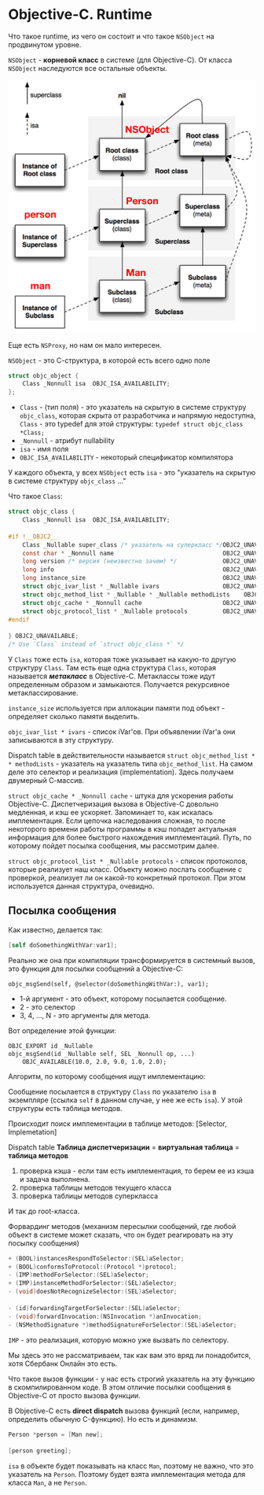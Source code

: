 # Objective-C. Runtime

Что такое runtime, из чего он состоит и что такое `NSObject` на продвинутом уровне. 

`NSObject` - __корневой класс__ в системе (для Objective-C). От класса `NSObject` наследуются все остальные объекты.

![img alt](images/objc-class-example.png "")

Еще есть `NSProxy`, но нам он мало интересен.

`NSObject` - это С-структура, в которой есть всего одно поле

```objectivec
struct objc_object {
    Class _Nonnull isa  OBJC_ISA_AVAILABILITY; 
};
```

* `Class` - (тип поля) - это указатель на скрытую в системе структуру `objc_class`, которая скрыта от разработчика и напрямую недоступна, `Class` - это typedef для этой структуры: ```typedef struct objc_class *Class;```
* `_Nonnull` - атрибут nullability
* `isa` - имя поля
* `OBJC_ISA_AVAILABILITY` - некоторый спецификатор компилятора


У каждого объекта, у всех `NSObject` есть `isa` - это "указатель на скрытую в системе структуру `objc_class` ..."

Что такое `Class`:

```objectivec
struct objc_class {
    Class _Nonnull isa  OBJC_ISA_AVAILABILITY;

#if !__OBJC2__
    Class _Nullable super_class /* указатель на суперкласс */OBJC2_UNAVAILABLE;
    const char * _Nonnull name                               OBJC2_UNAVAILABLE;
    long version /* версия (неизвестно зачем) */             OBJC2_UNAVAILABLE;
    long info                                                OBJC2_UNAVAILABLE;
    long instance_size                                       OBJC2_UNAVAILABLE;
    struct objc_ivar_list * _Nullable ivars                  OBJC2_UNAVAILABLE;
    struct objc_method_list * _Nullable * _Nullable methodLists    OBJC2_UNAVAILABLE;
    struct objc_cache * _Nonnull cache                       OBJC2_UNAVAILABLE;
    struct objc_protocol_list * _Nullable protocols          OBJC2_UNAVAILABLE;
#endif

} OBJC2_UNAVAILABLE;
/* Use `Class` instead of `struct objc_class *` */
```

У `Class` тоже есть `isa`, которая тоже указывает на какую-то другую структуру `Class`. Там есть еще одна структура `Class`, которая называется __*метакласс*__ в Objective-C. Метаклассы тоже идут определенным образом и замыкаются. Получается рекурсивное метаклассирование. 

`instance_size` используется при аллокации памяти под объект - определяет сколько памяти выделить.

`objc_ivar_list * ivars` - список iVar'ов. При объявлении iVar'a они записываются в эту структуру. 

Dispatch table в действительности называется `struct objc_method_list * * methodLists` - указатель на указатель типа `objc_method_list`. На самом деле это селектор и реализация (implementation). Здесь получаем двумерный С-массив.  

`struct objc_cache * _Nonnull cache` - штука для ускорения работы Objective-C. Диспетчеризация вызова в Objective-C довольно медленная, и кэш ее ускоряет. Запоминает то, как искалась имплементация. Если цепочка наследования сложная, то после некоторого времени работы программы в кэш попадет актуальная информация для более быстрого нахождения имплементаций. Путь, по которому пойдет посылка сообщения, мы рассмотрим далее.

`struct objc_protocol_list * _Nullable protocols` - список протоколов, которые реализует наш класс. Объекту можно послать сообщение с проверкой, реализует ли он какой-то конкретный протокол. При этом используется данная структура, очевидно. 

## Посылка сообщения

Как известно, делается так:

```objectivec
[self doSomethingWithVar:var1];
```

Реально же она при компиляции трансформируется в системный вызов, это функция для посылки сообщений а Objective-C:

```
objc_msgSend(self, @selector(doSomethingWithVar:), var1);
```

* 1-й аргумент - это объект, которому посылается сообщение.
* 2 - это селектор
* 3, 4, ..., N - это аргументы для метода.

Вот определение этой функции:

```
OBJC_EXPORT id _Nullable
objc_msgSend(id _Nullable self, SEL _Nonnull op, ...)
    OBJC_AVAILABLE(10.0, 2.0, 9.0, 1.0, 2.0);
```
	
Алгоритм, по которому сообщения ищут имплементацию:	
	
Сообщение посылается в структуру `Class` по указателю `isa` в экземпляре (ссылка `self` в данном случае, у нее же есть `isa`). У этой структуры есть таблица методов.

Происходит поиск имплементации в таблице методов: [Selector, Implemetation]

Dispatch table __Таблица диспетчеризации__ = __виртуальная таблица__ = __таблица методов__

1. проверка кэша - если там есть имплементация, то берем ее из кэша и задача выполнена.
2. проверка таблицы методов текущего класса
3. проверка таблицы методов суперкласса

И так до root-класса.

Форвардинг методов (механизм пересылки сообщений, где любой объект в системе может сказать, что он будет реагировать на эту посылку сообщения)

```objectivec
+ (BOOL)instancesRespondToSelector:(SEL)aSelector;
+ (BOOL)conformsToProtocol:(Protocol *)protocol;
- (IMP)methodForSelector:(SEL)aSelector;
+ (IMP)instanceMethodForSelector:(SEL)aSelector;
- (void)doesNotRecognizeSelector:(SEL)aSelector;

- (id)forwardingTargetForSelector:(SEL)aSelector;
- (void)forwardInvocation:(NSInvocation *)anInvocation;
- (NSMethodSignature *)methodSignatureForSelector:(SEL)aSelector;
```

`IMP` - это реализация, которую можно уже вызвать по селектору.

Мы здесь это не рассматриваем, так как вам это вряд ли понадобится, хотя Сбербанк Онлайн это есть.

Что такое вызов функции - у нас есть строгий указатель на эту функцию в скомпилированном коде. В этом отличие посылки сообщения в Objective-C от просто вызова функции.

В Objective-C есть __direct dispatch__ вызова функций (если, например, определить обычную C-функцию). Но есть и динамизм.

```objectivec
Person *person = [Man new];

[person greeting];
```

`isa` в объекте будет показывать на класс `Man`, поэтому не важно, что это указатель на `Person`. Поэтому будет взята имплементация метода для класса `Man`, а не `Person`.

